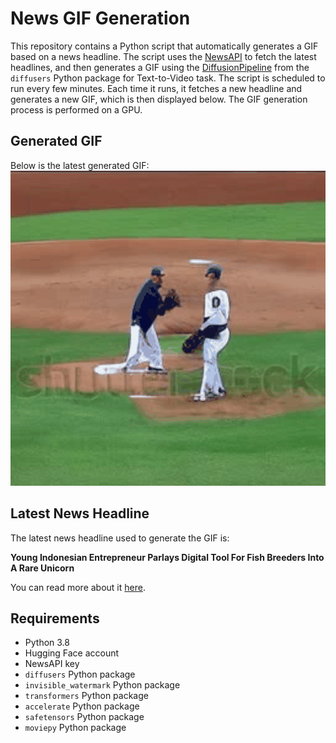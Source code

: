 # News GIF Generation
This repository contains a Python script that automatically generates a GIF based on a news headline. The script uses the [NewsAPI](https://newsapi.org/) to fetch the latest headlines, and then generates a GIF using the [DiffusionPipeline](https://github.com/huggingface/diffusers) from the `diffusers` Python package for Text-to-Video task.
The script is scheduled to run every few minutes. Each time it runs, it fetches a new headline and generates a new GIF, which is then displayed below. The GIF generation process is performed on a GPU.

## Generated GIF
Below is the latest generated GIF:
![Generated GIF](output.gif?raw=true&v=1697402017)

## Latest News Headline
The latest news headline used to generate the GIF is:

**Young Indonesian Entrepreneur Parlays Digital Tool For Fish Breeders Into A Rare Unicorn**

You can read more about it [here](https://www.forbes.com/sites/ardianwibisono/2023/10/14/young-indonesian-entrepreneur-parlays-digital-tool-for-fish-breeders-into-a-rare-unicorn/).

## Requirements
- Python 3.8
- Hugging Face account
- NewsAPI key
- `diffusers` Python package
- `invisible_watermark` Python package
- `transformers` Python package
- `accelerate` Python package
- `safetensors` Python package
- `moviepy` Python package
